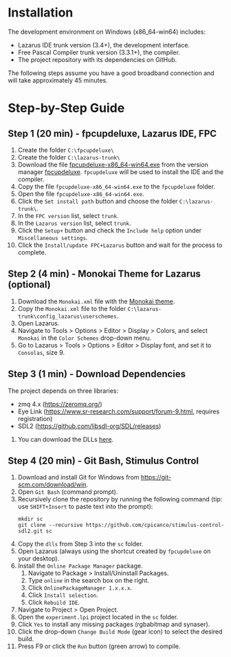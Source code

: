 # Installation

The development environment on Windows (x86_64-win64) includes:

- Lazarus IDE trunk version (3.4+), the development interface.
- Free Pascal Compiler trunk version (3.3.1+), the compiler.
- The project repository with its dependencies on GitHub.

The following steps assume you have a good broadband connection and will take approximately 45 minutes.

# Step-by-Step Guide

## Step 1 (20 min) - fpcupdeluxe, Lazarus IDE, FPC
1. Create the folder `C:\fpcupdeluxe\`
2. Create the folder `C:\lazarus-trunk\`
3. Download the file [fpcupdeluxe-x86_64-win64.exe](https://github.com/LongDirtyAnimAlf/fpcupdeluxe/releases/download/v2.4.0e/fpcupdeluxe-x86_64-win64.exe) from the version manager [fpcupdeluxe](https://github.com/LongDirtyAnimAlf/fpcupdeluxe/releases). `fpcupdeluxe` will be used to install the IDE and the compiler.
4. Copy the file `fpcupdeluxe-x86_64-win64.exe` to the `fpcupdeluxe` folder.
5. Open the file `fpcupdeluxe-x86_64-win64.exe`.
6. Click the `Set install path` button and choose the folder `C:\lazarus-trunk\`.
7. In the `FPC version` list, select `trunk`.
8. In the `Lazarus version` list, select `trunk`.
9. Click the `Setup+` button and check the `Include help` option under `Miscellaneous settings`.
10. Click the `Install/update FPC+Lazarus` button and wait for the process to complete.

## Step 2 (4 min) - Monokai Theme for Lazarus (optional)
1. Download the `Monokai.xml` file with the [Monokai theme](https://wiki.freepascal.org/UserSuppliedSchemeSettings).
2. Copy the `Monokai.xml` file to the folder `C:\lazarus-trunk\config_lazarus\userschemes`.
3. Open Lazarus.
4. Navigate to Tools > Options > Editor > Display > Colors, and select `Monokai` in the `Color Schemes` drop-down menu.
5. Go to Lazarus > Tools > Options > Editor > Display font, and set it to `Consolas`, size 9.

## Step 3 (1 min) - Download Dependencies
The project depends on three libraries:

- zmq 4.x (https://zeromq.org/)
- Eye Link (https://www.sr-research.com/support/forum-9.html, requires registration)
- SDL2 (https://github.com/libsdl-org/SDL/releases)

1. You can download the DLLs [here](https://drive.google.com/drive/folders/1DVSJrth2xP6rerUs1RnUYDRQWJoM7YhA?usp=sharing).

## Step 4 (20 min) - Git Bash, Stimulus Control
1. Download and install Git for Windows from https://git-scm.com/download/win.
2. Open `Git Bash` (command prompt).
3. Recursively clone the repository by running the following command (tip: use `SHIFT+Insert` to paste text into the prompt):
    ```
    mkdir sc
    git clone --recursive https://github.com/cpicanco/stimulus-control-sdl2.git sc
    ```
4. Copy the `dlls` from Step 3 into the `sc` folder.
5. Open Lazarus (always using the shortcut created by `fpcupdeluxe` on your desktop).
6. Install the `Online Package Manager` package.
   1. Navigate to Package > Install/Uninstall Packages.
   2. Type `online` in the search box on the right.
   3. Click `OnlinePackageManager 1.x.x.x`.
   4. Click `Install selection`.
   5. Click `Rebuild IDE`.
7. Navigate to Project > Open Project.
8. Open the `experiment.lpi` project located in the `sc` folder.
9. Click `Yes` to install any missing packages (rgbabitmap and synaser).
10. Click the drop-down `Change Build Mode` (gear icon) to select the desired build.
11. Press F9 or click the `Run` button (green arrow) to compile.
